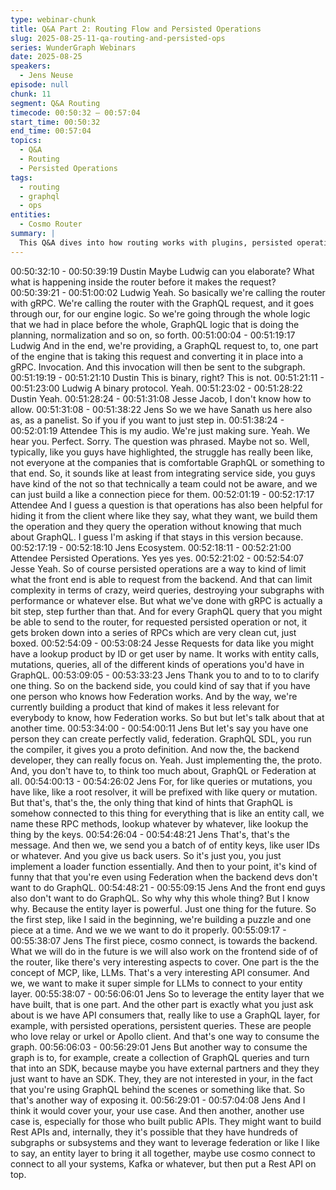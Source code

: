 ```yaml
---
type: webinar-chunk
title: Q&A Part 2: Routing Flow and Persisted Operations
slug: 2025-08-25-11-qa-routing-and-persisted-ops
series: WunderGraph Webinars
date: 2025-08-25
speakers:
  - Jens Neuse
episode: null
chunk: 11
segment: Q&A Routing
timecode: 00:50:32 – 00:57:04
start_time: 00:50:32
end_time: 00:57:04
topics:
  - Q&A
  - Routing
  - Persisted Operations
tags:
  - routing
  - graphql
  - ops
entities:
  - Cosmo Router
summary: |
  This Q&A dives into how routing works with plugins, persisted operations, and strategies for exposing minimal GraphQL complexity to clients.
---
```


00:50:32:10 - 00:50:39:19
Dustin
Maybe Ludwig can you elaborate? What what is happening inside the router before it makes the
request?
00:50:39:21 - 00:51:00:02
Ludwig
Yeah. So basically we're calling the router with gRPC. We're calling the router with the GraphQL
request, and it goes through our, for our engine logic. So we're going through the whole logic
that we had in place before the whole, GraphQL logic that is doing the planning, normalization
and so on, so forth.
00:51:00:04 - 00:51:19:17
Ludwig
And in the end, we're providing, a GraphQL request to, to, one part of the engine that is taking
this request and converting it in place into a gRPC. Invocation. And this invocation will then be
sent to the subgraph.
00:51:19:19 - 00:51:21:10
Dustin
This is binary, right? This is not.
00:51:21:11 - 00:51:23:00
Ludwig
A binary protocol. Yeah.
00:51:23:02 - 00:51:28:22
Dustin
Yeah.
00:51:28:24 - 00:51:31:08
Jesse
Jacob, I don't know how to allow.
00:51:31:08 - 00:51:38:22
Jens
So we we have Sanath us here also as, as a panelist. So if you if you want to just step in.
00:51:38:24 - 00:52:01:19
Attendee
This is my audio. We're just making sure. Yeah. We hear you. Perfect. Sorry. The question was
phrased. Maybe not so. Well, typically, like you guys have highlighted, the struggle has really
been like, not everyone at the companies that is comfortable GraphQL or something to that end.
So, it sounds like at least from integrating service side, you guys have kind of the not so that
technically a team could not be aware, and we can just build a like a connection piece for them.
00:52:01:19 - 00:52:17:17
Attendee
And I guess a question is that operations has also been helpful for hiding it from the client where
like they say, what they want, we build them the operation and they query the operation without
knowing that much about GraphQL. I guess I'm asking if that stays in this version because.
00:52:17:19 - 00:52:18:10
Jens
Ecosystem.
00:52:18:11 - 00:52:21:00
Attendee
Persisted Operations. Yes yes yes.
00:52:21:02 - 00:52:54:07
Jesse
Yeah. So of course persisted operations are a way to kind of limit what the front end is able to
request from the backend. And that can limit complexity in terms of crazy, weird queries,
destroying your subgraphs with performance or whatever else. But what we've done with gRPC
is actually a bit step, step further than that. And for every GraphQL query that you might be able
to send to the router, for requested persisted operation or not, it gets broken down into a series
of RPCs which are very clean cut, just boxed.
00:52:54:09 - 00:53:08:24
Jesse
Requests for data like you might have a lookup product by ID or get user by name. It works with
entity calls, mutations, queries, all of the different kinds of operations you'd have in GraphQL.
00:53:09:05 - 00:53:33:23
Jens
Thank you to and to to to clarify one thing. So on the backend side, you could kind of say that if
you have one person who knows how Federation works. And by the way, we're currently
building a product that kind of makes it less relevant for everybody to know, how Federation
works. So but but let's talk about that at another time.
00:53:34:00 - 00:54:00:11
Jens
But let's say you have one person they can create perfectly valid, federation. GraphQL SDL, you
run the compiler, it gives you a proto definition. And now the, the backend developer, they can
really focus on. Yeah. Just implementing the, the proto. And, you don't have to, to think too
much about, GraphQL or Federation at all.
00:54:00:13 - 00:54:26:02
Jens
For, for like queries or mutations, you have like, like a root resolver, it will be prefixed with like
query or mutation. But that's, that's the, the only thing that kind of hints that GraphQL is
somehow connected to this thing for everything that is like an entity call, we name these RPC
methods, lookup whatever by whatever, like lookup the thing by the keys.
00:54:26:04 - 00:54:48:21
Jens
That's, that's the message. And then we, we send you a batch of of entity keys, like user IDs or
whatever. And you give us back users. So it's just you, you just implement a loader function
essentially. And then to your point, it's kind of funny that that you're even using Federation when
the backend devs don't want to do GraphQL.
00:54:48:21 - 00:55:09:15
Jens
And the front end guys also don't want to do GraphQL. So why why this whole thing? But I know
why. Because the entity layer is powerful. Just one thing for the future. So the first step, like I
said in the beginning, we're building a puzzle and one piece at a time. And we we we want to do
it properly.
00:55:09:17 - 00:55:38:07
Jens
The first piece, cosmo connect, is towards the backend. What we will do in the future is we will
also work on the frontend side of of the router, like there's very interesting aspects to cover. One
part is the the concept of MCP, like, LLMs. That's a very interesting API consumer. And we, we
want to make it super simple for LLMs to connect to your entity layer.
00:55:38:07 - 00:56:06:01
Jens
So to leverage the entity layer that we have built, that is one part. And the other part is exactly
what you just ask about is we have API consumers that, really like to use a GraphQL layer, for
example, with persisted operations, persistent queries. These are people who love relay or urkel
or Apollo client. And that's one way to consume the graph.
00:56:06:03 - 00:56:29:01
Jens
But another way to consume the graph is to, for example, create a collection of GraphQL
queries and turn that into an SDK, because maybe you have external partners and they they
just want to have an SDK. They, they are not interested in your, in the fact that you're using
GraphQL behind the scenes or something like that. So that's another way of exposing it.
00:56:29:01 - 00:57:04:08
Jens
And I think it would cover your, your use case. And then another, another use case is, especially
for those who built public APIs. They might want to build Rest APIs and, internally, they it's
possible that they have hundreds of subgraphs or subsystems and they want to leverage
federation or like I like to say, an entity layer to bring it all together, maybe use cosmo connect to
connect to all your systems, Kafka or whatever, but then put a Rest API on top.